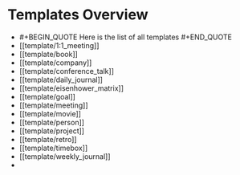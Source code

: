 # Templates Overview
- #+BEGIN_QUOTE
  Here is the list of all templates
  #+END_QUOTE
- [[template/1:1_meeting]]
- [[template/book]]
- [[template/company]]
- [[template/conference_talk]]
- [[template/daily_journal]]
- [[template/eisenhower_matrix]]
- [[template/goal]]
- [[template/meeting]]
- [[template/movie]]
- [[template/person]]
- [[template/project]]
- [[template/retro]]
- [[template/timebox]]
- [[template/weekly_journal]]
-